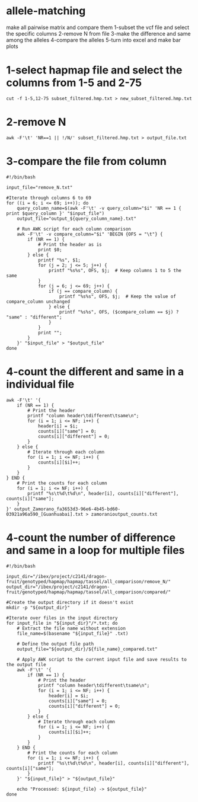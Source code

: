 # allele-matching
make all pairwise matrix and compare them
1-subset the vcf file and select the specific columns
2-remove N from file
3-make the difference and same among the alleles
4-compare the alleles
5-turn into excel and make bar plots 

# 1-select hapmap file and select the columns from 1-5 and 2-75
	cut -f 1-5,12-75 subset_filtered.hmp.txt > new_subset_filtered.hmp.txt

# 2-remove N
	awk -F'\t' 'NR==1 || !/N/' subset_filtered.hmp.txt > output_file.txt

# 3-compare the file from column
	#!/bin/bash
	
	input_file="remove_N.txt"
	
	#Iterate through columns 6 to 69
	for ((i = 6; i <= 69; i++)); do
	    query_column_name=$(awk -F'\t' -v query_column="$i" 'NR == 1 { print $query_column }' "$input_file")
	    output_file="output_${query_column_name}.txt"
	
	    # Run AWK script for each column comparison
	    awk -F'\t' -v compare_column="$i" 'BEGIN {OFS = "\t"} {
	        if (NR == 1) {
	            # Print the header as is
	            print $0;
	        } else {
	            printf "%s", $1; 
	            for (j = 2; j <= 5; j++) {
	                printf "%s%s", OFS, $j;  # Keep columns 1 to 5 the same
	            }
	            for (j = 6; j <= 69; j++) {
	                if (j == compare_column) {
	                    printf "%s%s", OFS, $j;  # Keep the value of compare_column unchanged
	                } else {
	                    printf "%s%s", OFS, ($compare_column == $j) ? "same" : "different";
	                }
	            }
	            print "";
	        }
	    }' "$input_file" > "$output_file"
	done

# 4-count the different and same in a individual file
	awk -F'\t' '{
	    if (NR == 1) {
	        # Print the header
	        printf "column header\tdifferent\tsame\n";
	        for (i = 1; i <= NF; i++) {
	            header[i] = $i;
	            counts[i]["same"] = 0;
	            counts[i]["different"] = 0;
	        }
	    } else {
	        # Iterate through each column
	        for (i = 1; i <= NF; i++) {
	            counts[i][$i]++;
	        }
	    }
	} END {
	    # Print the counts for each column
	    for (i = 1; i <= NF; i++) {
	        printf "%s\t%d\t%d\n", header[i], counts[i]["different"], counts[i]["same"];
	    }
	}' output_Zamorano_fa3653d3-96e6-4b45-bd60-03921a96a590_[Guanhuabai].txt > zamoranioutput_counts.txt


# 4-count the number of difference and same in a loop for multiple files
	#!/bin/bash
	
	input_dir="/ibex/project/c2141/dragon-fruit/genotyped/hapmap/hapmap/tassel/all_comparison/remove_N/"
	output_dir="/ibex/project/c2141/dragon-fruit/genotyped/hapmap/hapmap/tassel/all_comparison/compared/"
	
	#Create the output directory if it doesn't exist
	mkdir -p "${output_dir}"
	
	#Iterate over files in the input directory
	for input_file in "${input_dir}"/*.txt; do
	    # Extract the file name without extension
	    file_name=$(basename "${input_file}" .txt)
	
	    # Define the output file path
	    output_file="${output_dir}/${file_name}_compared.txt"
	
	    # Apply AWK script to the current input file and save results to the output file
	    awk -F'\t' '{
	        if (NR == 1) {
	            # Print the header
	            printf "column header\tdifferent\tsame\n";
	            for (i = 1; i <= NF; i++) {
	                header[i] = $i;
	                counts[i]["same"] = 0;
	                counts[i]["different"] = 0;
	            }
	        } else {
	            # Iterate through each column
	            for (i = 1; i <= NF; i++) {
	                counts[i][$i]++;
	            }
	        }
	    } END {
	        # Print the counts for each column
	        for (i = 1; i <= NF; i++) {
	            printf "%s\t%d\t%d\n", header[i], counts[i]["different"], counts[i]["same"];
	        }
	    }' "${input_file}" > "${output_file}"
	
	    echo "Processed: ${input_file} -> ${output_file}"
	done


 
